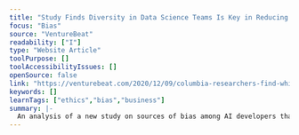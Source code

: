 ```yaml
---
title: "Study Finds Diversity in Data Science Teams Is Key in Reducing Algorithmic Bias"
focus: "Bias"
source: "VentureBeat"
readability: ["I"]
type: "Website Article"
toolPurpose: []
toolAccessibilityIssues: []
openSource: false
link: "https://venturebeat.com/2020/12/09/columbia-researchers-find-white-men-are-the-worst-at-reducing-ai-bias/"
keywords: []
learnTags: ["ethics","bias","business"]
summary: |-
  An analysis of a new study on sources of bias among AI developers that stresses how more diverse teams will reduce the chance for compounding biases.
---
```


